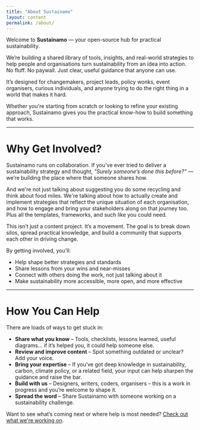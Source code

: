 ```yaml
---
title: "About Sustainamo"
layout: content
permalink: /about/
---
```


Welcome to **Sustainamo** — your open-source hub for practical sustainability.

We’re building a shared library of tools, insights, and real-world strategies to help people and organisations turn sustainability from an idea into action. No fluff. No paywall. Just clear, useful guidance that anyone can use.

It’s designed for changemakers, project leads, policy wonks, event organisers, curious individuals, and anyone trying to do the right thing in a world that makes it hard.

Whether you're starting from scratch or looking to refine your existing approach, Sustainamo gives you the practical know-how to build something that works.

---

# Why Get Involved?

Sustainamo runs on collaboration. If you've ever tried to deliver a sustainability strategy and thought, *"Surely someone’s done this before?"* — we’re building the place where that someone shares how.

And we're not just talking about suggesting you do some recycling and think about food miles. We're talking about how to actually create and implement strategies that reflect the unique situation of each organisation, and how to engage and bring your stakeholders along on that journey too. Plus all the templates, frameworks, and such like you could need.

This isn’t just a content project. It’s a movement. The goal is to break down silos, spread practical knowledge, and build a community that supports each other in driving change.

By getting involved, you’ll:
- Help shape better strategies and standards  
- Share lessons from your wins and near-misses  
- Connect with others doing the work, not just talking about it  
- Make sustainability more accessible, more open, and more effective

---

# How You Can Help

There are loads of ways to get stuck in:
- **Share what you know** – Tools, checklists, lessons learned, useful diagrams… if it’s helped you, it could help someone else.  
- **Review and improve content** – Spot something outdated or unclear? Add your voice.  
- **Bring your expertise** – If you’ve got deep knowledge in sustainability, carbon, climate policy, or a related field, your input can help sharpen the guidance and raise the bar.  
- **Build with us** – Designers, writers, coders, organisers – this is a work in progress and you’re welcome to shape it.  
- **Spread the word** – Share Sustainamo with someone working on a sustainability challenge.  

Want to see what’s coming next or where help is most needed? [Check out what we're working on](/about/roadmap/).
